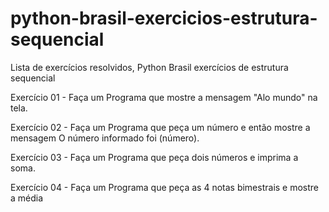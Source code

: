 # python-brasil-exercicios-estrutura-sequencial
Lista de exercícios resolvidos, Python Brasil exercícios de estrutura sequencial

Exercício 01 - Faça um Programa que mostre a mensagem "Alo mundo" na tela.

Exercício 02 - Faça um Programa que peça um número e então mostre a mensagem O número informado foi (número).

Exercício 03 - Faça um Programa que peça dois números e imprima a soma.

Exercício 04 - Faça um Programa que peça as 4 notas bimestrais e mostre a média
